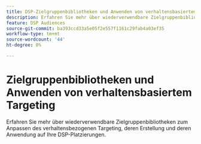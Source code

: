 ```yaml
---
title: DSP-Zielgruppenbibliotheken und Anwenden von verhaltensbasiertem Targeting
description: Erfahren Sie mehr über wiederverwendbare Zielgruppenbibliotheken zum Anpassen des verhaltensbezogenen Targeting.
feature: DSP Audiences
source-git-commit: ba393ccd33a5e05f2e557f1161c29fab4a03ef35
workflow-type: tm+mt
source-wordcount: '44'
ht-degree: 0%

---
```


# Zielgruppenbibliotheken und Anwenden von verhaltensbasiertem Targeting

Erfahren Sie mehr über wiederverwendbare Zielgruppenbibliotheken zum Anpassen des verhaltensbezogenen Targeting, deren Erstellung und deren Anwendung auf Ihre DSP-Platzierungen.

<!--
>[!VIDEO]()
-->
